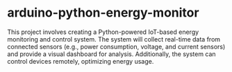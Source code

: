 # arduino-python-energy-monitor
This project involves creating a Python-powered IoT-based energy monitoring and control system. The system will collect real-time data from connected sensors (e.g., power consumption, voltage, and current sensors) and provide a visual dashboard for analysis. Additionally, the system can control devices remotely, optimizing energy usage. 
